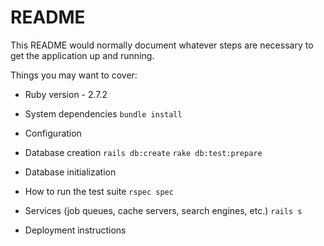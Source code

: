 # README

This README would normally document whatever steps are necessary to get the
application up and running.

Things you may want to cover:

* Ruby version - 2.7.2

* System dependencies
  `bundle install`

* Configuration

* Database creation 
  `rails db:create`
  `rake db:test:prepare`

* Database initialization

* How to run the test suite
  `rspec spec`
* Services (job queues, cache servers, search engines, etc.)
  `rails s`
* Deployment instructions
